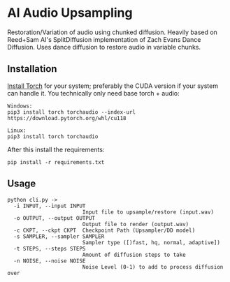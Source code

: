 
# AI Audio Upsampling

Restoration/Variation of audio using chunked diffusion. Heavily based on Reed+Sam AI's SplitDiffusion implementation of Zach Evans Dance Diffusion. Uses dance diffusion to restore audio in variable chunks.


## Installation

[Install Torch]("https://pytorch.org/get-started/locally/") for your system; preferably the CUDA version if your system can handle it. You technically only need base torch + audio:
```
Windows:
pip3 install torch torchaudio --index-url https://download.pytorch.org/whl/cu118

Linux:
pip3 install torch torchaudio
```

After this install the requirements:
```
pip install -r requirements.txt
```


    
## Usage

```
python cli.py ->
  -i INPUT, --input INPUT
                        Input file to upsample/restore (input.wav)
  -o OUTPUT, --output OUTPUT
                        Output file to render (output.wav)
  -c CKPT, --ckpt CKPT  Checkpoint Path (Upsampler/DD model)
  -s SAMPLER, --sampler SAMPLER
                        Sampler type ([)fast, hq, normal, adaptive])
  -t STEPS, --steps STEPS
                        Amount of diffusion steps to take
  -n NOISE, --noise NOISE
                        Noise Level (0-1) to add to process diffusion over

